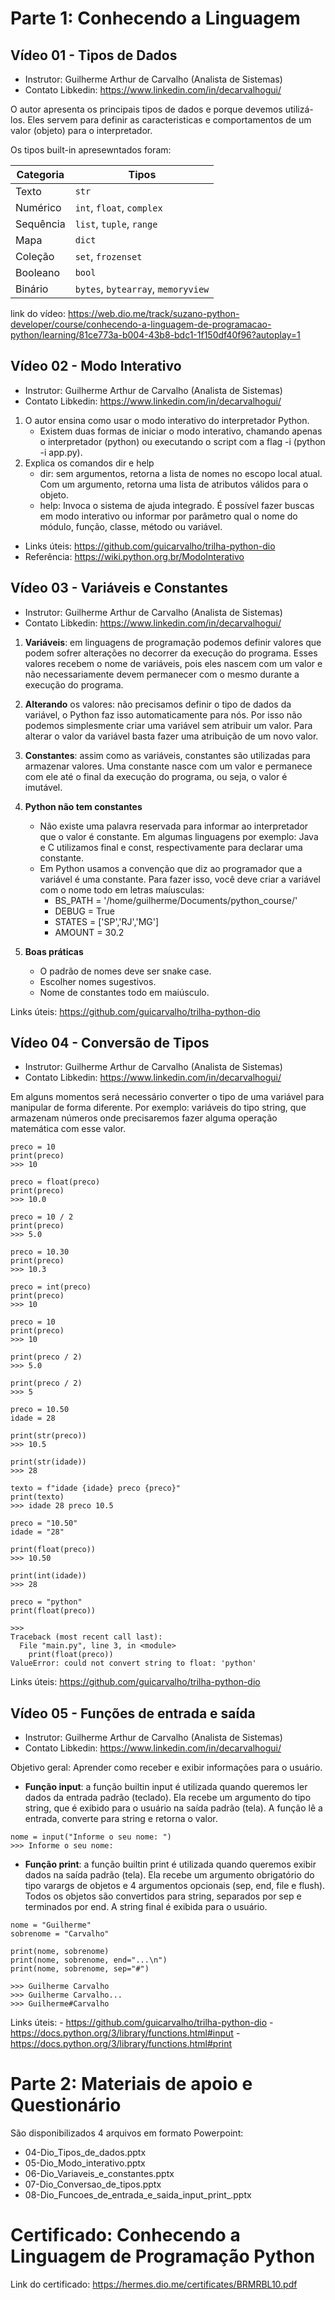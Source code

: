 # Parte 1: Conhecendo a Linguagem

## Vídeo 01 - Tipos de Dados

- Instrutor: Guilherme Arthur de Carvalho (Analista de Sistemas)
- Contato Libkedin: https://www.linkedin.com/in/decarvalhogui/

O autor apresenta os principais tipos de dados e porque devemos utilizá-los. Eles servem para definir as caracteristicas e comportamentos de um valor (objeto) para o interpretador. 

Os tipos built-in apresewntados foram:

| Categoria  | Tipos                                |
|------------|---------------------------------------|
| Texto      | `str`                                 |
| Numérico   | `int`, `float`, `complex`             |
| Sequência  | `list`, `tuple`, `range`              |
| Mapa       | `dict`                                |
| Coleção    | `set`, `frozenset`                    |
| Booleano   | `bool`                                |
| Binário    | `bytes`, `bytearray`, `memoryview`    |



link do vídeo: https://web.dio.me/track/suzano-python-developer/course/conhecendo-a-linguagem-de-programacao-python/learning/81ce773a-b004-43b8-bdc1-1f150df40f96?autoplay=1

## Vídeo 02 - Modo Interativo

- Instrutor: Guilherme Arthur de Carvalho (Analista de Sistemas)
- Contato Libkedin: https://www.linkedin.com/in/decarvalhogui/

1. O autor ensina como usar o modo interativo do interpretador Python.
    - Existem duas formas de iniciar o modo interativo, chamando apenas o interpretador (python) ou executando o script com a flag -i (python -i app.py).
2. Explica os comandos dir e help
    - dir: sem argumentos, retorna a lista de nomes no escopo local atual. Com um argumento, retorna uma lista de atributos válidos para o objeto. 
    - help: Invoca o sistema de ajuda integrado. É possível fazer buscas em modo interativo ou informar por parâmetro qual o nome do módulo, função, classe, método ou variável.

- Links úteis: https://github.com/guicarvalho/trilha-python-dio
- Referência: https://wiki.python.org.br/ModoInterativo

## Vídeo 03 - Variáveis e Constantes

- Instrutor: Guilherme Arthur de Carvalho (Analista de Sistemas)
- Contato Libkedin: https://www.linkedin.com/in/decarvalhogui/

1. __Variáveis__: em linguagens de programação podemos definir valores que podem sofrer alterações no decorrer da execução do programa. Esses valores recebem o nome de variáveis, pois eles nascem com um valor e não necessariamente devem permanecer com o mesmo durante a execução do programa.

2. __Alterando__ os valores: não precisamos definir o tipo de dados da variável, o Python faz isso automaticamente para nós. Por isso não podemos simplesmente criar uma variável sem atribuir um valor. Para alterar o valor da variável basta fazer uma atribuição de um novo valor.

3. __Constantes__: assim como as variáveis, constantes são utilizadas para armazenar valores. Uma constante nasce com um valor e permanece com ele até o final da execução do programa, ou seja, o valor é imutável.

4. __Python não tem constantes__
    - Não existe uma palavra reservada para informar ao interpretador que o valor é constante. Em algumas linguagens por exemplo: Java e C utilizamos final e const, respectivamente para declarar uma constante.
    - Em Python usamos a convenção que diz ao programador  que a variável é uma constante. Para fazer isso, você deve criar a variável com o nome todo em letras maíusculas: 
        - BS_PATH = '/home/guilherme/Documents/python_course/'
        - DEBUG = True
        - STATES = ['SP','RJ','MG']
        - AMOUNT = 30.2

5. __Boas práticas__
    - O padrão de nomes deve ser snake case.
    - Escolher nomes sugestivos.
    - Nome de constantes todo em maiúsculo.

Links úteis: https://github.com/guicarvalho/trilha-python-dio

## Vídeo 04 - Conversão de Tipos

- Instrutor: Guilherme Arthur de Carvalho (Analista de Sistemas)
- Contato Libkedin: https://www.linkedin.com/in/decarvalhogui/

Em alguns momentos será necessário converter o tipo de uma variável para manipular de forma diferente. Por exemplo: variáveis do tipo string, que armazenam números onde precisaremos fazer alguma operação matemática com esse valor.

```
preco = 10
print(preco)
>>> 10

preco = float(preco)
print(preco)
>>> 10.0

preco = 10 / 2
print(preco)
>>> 5.0

preco = 10.30
print(preco)
>>> 10.3

preco = int(preco)
print(preco)
>>> 10

preco = 10
print(preco)
>>> 10

print(preco / 2)
>>> 5.0

print(preco / 2)
>>> 5

preco = 10.50
idade = 28

print(str(preco))
>>> 10.5

print(str(idade))
>>> 28

texto = f"idade {idade} preco {preco}"
print(texto)
>>> idade 28 preco 10.5

preco = "10.50"
idade = "28"

print(float(preco))
>>> 10.50

print(int(idade))
>>> 28

preco = "python"
print(float(preco))

>>>
Traceback (most recent call last):
  File "main.py", line 3, in <module>
	print(float(preco))
ValueError: could not convert string to float: 'python'
```

Links úteis: https://github.com/guicarvalho/trilha-python-dio

## Vídeo 05 - Funções de entrada e saída

- Instrutor: Guilherme Arthur de Carvalho (Analista de Sistemas)
- Contato Libkedin: https://www.linkedin.com/in/decarvalhogui/

Objetivo geral: Aprender como receber e exibir informações para o usuário.

- __Função input__: a função builtin input é utilizada quando queremos ler dados da entrada padrão (teclado). Ela recebe um argumento do tipo string, que é exibido para o usuário na saída padrão (tela). A função lê a entrada, converte para string e retorna o valor.

```
nome = input("Informe o seu nome: ")
>>> Informe o seu nome: 
```

- __Função print__: a função builtin print é utilizada quando queremos exibir dados na saída padrão (tela). Ela recebe um argumento obrigatório do tipo varargs de objetos e 4 argumentos opcionais (sep, end, file e flush). Todos os objetos são convertidos para string, separados por sep e terminados por end. A string final é exibida para o usuário.

```
nome = "Guilherme"
sobrenome = "Carvalho"

print(nome, sobrenome)
print(nome, sobrenome, end="...\n")
print(nome, sobrenome, sep="#")

>>> Guilherme Carvalho
>>> Guilherme Carvalho...
>>> Guilherme#Carvalho
```

Links úteis:
    - https://github.com/guicarvalho/trilha-python-dio
    - https://docs.python.org/3/library/functions.html#input
    - https://docs.python.org/3/library/functions.html#print

# Parte 2: Materiais de apoio e Questionário

São disponibilizados 4 arquivos em formato Powerpoint:

- 04-Dio_Tipos_de_dados.pptx
- 05-Dio_Modo_interativo.pptx
- 06-Dio_Variaveis_e_constantes.pptx
- 07-Dio_Conversao_de_tipos.pptx
- 08-Dio_Funcoes_de_entrada_e_saida_input_print_.pptx

# Certificado: Conhecendo a Linguagem de Programação Python

Link do certificado: https://hermes.dio.me/certificates/BRMRBL10.pdf

